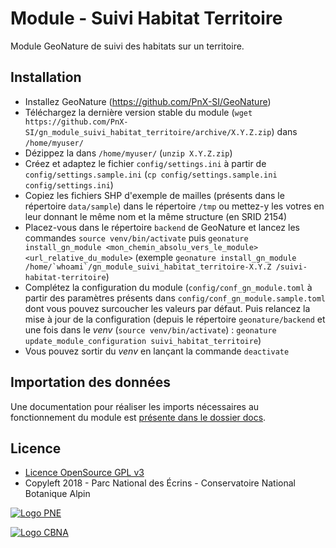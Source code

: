 # Module - Suivi Habitat Territoire

Module GeoNature de suivi des habitats sur un territoire.

## Installation

* Installez GeoNature (https://github.com/PnX-SI/GeoNature)
* Téléchargez la dernière version stable du module (``wget https://github.com/PnX-SI/gn_module_suivi_habitat_territoire/archive/X.Y.Z.zip``) dans ``/home/myuser/``
* Dézippez la dans ``/home/myuser/`` (``unzip X.Y.Z.zip``)
* Créez et adaptez le fichier ``config/settings.ini`` à partir de ``config/settings.sample.ini`` (``cp config/settings.sample.ini config/settings.ini``)
* Copiez les fichiers SHP d'exemple de mailles (présents dans le répertoire ``data/sample``) dans le répertoire ``/tmp`` ou mettez-y les votres en leur donnant le même nom et la même structure (en SRID 2154)
* Placez-vous dans le répertoire ``backend`` de GeoNature et lancez les commandes ``source venv/bin/activate`` puis ``geonature install_gn_module <mon_chemin_absolu_vers_le_module> <url_relative_du_module>`` (exemple ``geonature install_gn_module /home/`whoami`/gn_module_suivi_habitat_territoire-X.Y.Z /suivi-habitat-territoire``)
* Complétez la configuration du module (``config/conf_gn_module.toml`` à partir des paramètres présents dans ``config/conf_gn_module.sample.toml`` dont vous pouvez surcoucher les valeurs par défaut. Puis relancez la mise à jour de la configuration (depuis le répertoire ``geonature/backend`` et une fois dans le *venv* (``source venv/bin/activate``) : ``geonature update_module_configuration suivi_habitat_territoire``)
* Vous pouvez sortir du *venv* en lançant la commande ``deactivate``

## Importation des données

Une documentation pour réaliser les imports nécessaires au fonctionnement du module est [présente dans le dossier docs](./docs/imports-data.md).

## Licence

* [Licence OpenSource GPL v3](./LICENSE.txt)
* Copyleft 2018 - Parc National des Écrins - Conservatoire National Botanique Alpin

[![Logo PNE](http://geonature.fr/img/logo-pne.jpg)](http://www.ecrins-parcnational.fr)

[![Logo CBNA](http://www.cbn-alpin.fr/images/stories/habillage/logo-cbna.jpg)](http://www.cbn-alpin.fr)
